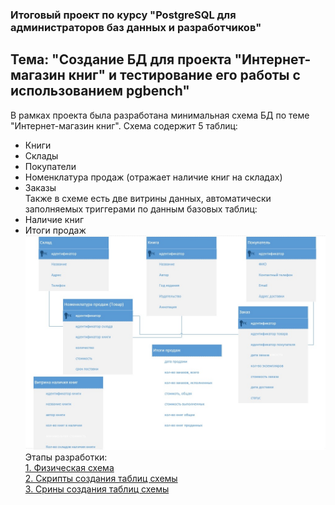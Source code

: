 ### Итоговый проект по курсу "PostgreSQL для администраторов баз данных и разработчиков" ###  
## Тема: "Создание БД для проекта "Интернет-магазин книг" и тестирование его работы с использованием pgbench" ##  
В рамках проекта была разработана минимальная схема БД по теме "Интернет-магазин книг". Схема содержит 5 таблиц:  
 - Книги  
 - Склады  
 - Покупатели  
 - Номенклатура продаж (отражает наличие книг на складах)  
 - Заказы   
Также в схеме есть две витрины данных, автоматически заполняемых триггерами по данным базовых таблиц:  
 - Наличие книг  
 - Итоги продаж  
![Логическая схема](/Scripts/Schema_log.jpg)
Этапы разработки:   
[1. Физическая схема](https://github.com/mkalinichenko2023/otus_project/tree/main/Scripts/Schema_fiz.jpg)   
[2. Скрипты создания таблиц схемы](https://github.com/mkalinichenko2023/otus_project/tree/main/Scripts/Create%20DB%20script.txt)   
[3. Срины создания таблиц схемы](https://github.com/mkalinichenko2023/otus_project/tree/main/Screens/Create%20DB%20screens.md)   

